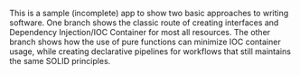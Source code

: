This is a sample (incomplete) app to show two basic approaches to writing software.  One branch shows the classic route of creating interfaces and Dependency Injection/IOC Container for most all resources.  The other branch shows how the use of pure functions can minimize IOC container usage, while creating declarative pipelines for workflows that still maintains the same SOLID principles.